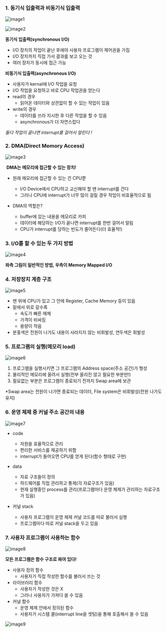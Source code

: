 ### 1. 동기식 입출력과 비동기식 입출력

![image1](https://user-images.githubusercontent.com/76689381/108615152-89987400-7444-11eb-8ec7-6bf5951cf5e3.JPG)

![image2](https://user-images.githubusercontent.com/76689381/108615250-91a4e380-7445-11eb-88fa-64b8b20814a0.JPG)

**동기식 입출력(synchronous I/O)**

- I/O 장치의 작업이 끝난 후에야 사용자 프로그램이 제어권을 가짐
- I/O 장치까지 직접 가서 결과를 보고 오는 것
- 여러 장치가 동시에 접근 가능



**비동기식 입출력(asynchronous I/O)**

- 사용자가 kernal에 I/O 작업을 요청
- I/O 작업을 요청하고 바로 CPU 작업권을 얻는다
- read의 경우
  - 읽어온 데이터와 상관없이 할 수 있는 작업이 있음
- write의 경우
  - 데이터를 쓰라 지시한 후 다른 작업을 할 수 있음
  - asynchronous가 더 자연스럽다



*둘다 작업이 끝나면 interrupt를 걸어서 알린다 !* 



### 2. DMA(Direct Memory Access)

![image3](https://user-images.githubusercontent.com/76689381/108615526-696ab400-7448-11eb-9fed-16f590c00520.JPG)

​	**DMA는 메모리에 접근할 수 있는 장치!**

- 원래 메모리에 접근할 수 있는 건 CPU뿐
  - I/O Device에서 CPU하고 교신해야 할 땐 interrupt를 건다
  - 그러나 CPU에 interrupt가 너무 많이 걸릴 경우 작업이 비효율적으로 됨

- DMA의 역할은?
  - buffer에 있는 내용을 메모리로 카피
  - 데이터에 해당하는 I/O가 끝나면 interrupt를 한번 걸어서 알림
  - CPU가 interrupt를 당하는 빈도가 줄어든다(더 효율적!)



### 3. I/O를 할 수 있는 두 가지 방법

![image4](https://user-images.githubusercontent.com/76689381/108615714-2c072600-744a-11eb-81b1-92707342e727.JPG)

**좌측 그림이 일반적인 방법, 우측이 Memory Mapped I/O**



### 4. 저장장치 계층 구조

![image5](https://user-images.githubusercontent.com/76689381/108615750-96b86180-744a-11eb-9cd6-8165288842ce.JPG)

- 맨 위에 CPU가 있고 그 안에 Register, Cache Memory 등이 있음
- 밑에서 위로 갈수록
  - 속도가 빠른 매체
  - 가격이 비싸짐
  - 용량이 작음
- 분홍색은 전원이 나가도 내용이 사라지지 않는 비휘발성, 연두색은 휘발성



### 5. 프로그램의 실행(메모리 load)

![image6](https://user-images.githubusercontent.com/76689381/108616030-0596ba00-744d-11eb-9cba-bfb8fe29d82b.JPG)

1. 프로그램을 실행시키면 그 프로그램의 Address space(주소 공간)가 형성
2. 물리적인 메모리에 올려서 실행(전부 올리진 않고 필요한 부분만!)
3. 필요없는 부분은 프로그램이 종료되기 전까지 Swap area에 보관



*Swap area는 전원이 나가면 종료되는 데이터, File system은 비휘발성(전원 나가도 유지)



### 6. 운영 체제 중 커널 주소 공간의 내용

![image7](https://user-images.githubusercontent.com/76689381/108616171-59ee6980-744e-11eb-91b3-993cc53c21f8.JPG)

- code
  - 자원을 효율적으로 관리
  - 편리한 서비스를 제공하기 위함
  - interrupt가 들어오면 CPU를 얻게 된다(함수 형태로 구현)

- data
  - 자료 구조들이 정의
  - 하드웨어를 직접 관리하고 통제(각 자료구조가 있음)
  - 현재 실행중인 process를 관리(프로그램마다 운영 체제가 관리하는 자료구조가 있음)

- 커널 stack
  - 사용자 프로그램이 운영 체제 커널 코드를 따로 불러서 실행
  - 프로그램마다 따로 커널 stack을 두고 있음



### 7. 사용자 프로그램이 사용하는 함수

![image8](https://user-images.githubusercontent.com/76689381/108616399-6673c180-7450-11eb-898f-960b93da21c5.JPG)

**모든 프로그램은 함수 구조로 짜여 있다!**

- 사용자 정의 함수
  - 사용자가 직접 작성한 함수를 불러서 쓰는 것
- 라이브러리 함수
  - 사용자가 작성한 것은 X
  - 그러나 사용자가 가져다 쓸 수 있음
- 커널 함수
  - 운영 체제 안에서 정의된 함수
  - 사용자가 시스템 콜(interrupt line을 셋팅)을 통해 호출해서 쓸 수 있음



![image9](https://user-images.githubusercontent.com/76689381/108616487-fdd91480-7450-11eb-8a27-47448d4fef57.JPG)

